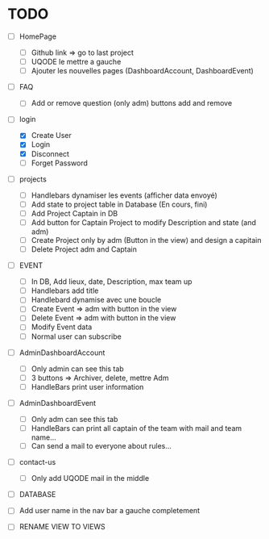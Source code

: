 # TODO

- [ ] HomePage
    - [ ] Github link => go to last project
    - [ ] UQODE le mettre a gauche
    - [ ] Ajouter les nouvelles pages (DashboardAccount, DashboardEvent)
- [ ] FAQ
    - [ ] Add or remove question (only adm) buttons add and remove
- [ ] login
    - [x] Create User
    - [x] Login
    - [x] Disconnect
    - [ ] Forget Password
- [ ] projects
    - [ ] Handlebars dynamiser les events (afficher data envoyé)
    - [ ] Add state to project table in Database (En cours, fini)
    - [ ] Add Project Captain in DB
    - [ ] Add button for Captain Project to modify Description and state (and adm)
    - [ ] Create Project only by adm (Button in the view) and design a capitain
    - [ ] Delete Project adm and Captain
- [ ] EVENT
    - [ ] In DB, Add lieux, date, Description, max team up
    - [ ] Handlebars add title
    - [ ] Handlebard dynamise avec une boucle
    - [ ] Create Event => adm with button in the view
    - [ ] Delete Event => adm with button in the view
    - [ ] Modify Event data
    - [ ] Normal user can subscribe
- [ ] AdminDashboardAccount
    - [ ] Only admin can see this tab 
    - [ ] 3 buttons => Archiver, delete, mettre Adm
    - [ ] HandleBars print user information
- [ ] AdminDashboardEvent
    - [ ] Only adm can see this tab
    - [ ] HandleBars can print all captain of the team with mail and team name...
    - [ ] Can send a mail to everyone about rules...
- [ ] contact-us
    - [ ] Only add UQODE mail in the middle 

- [ ] DATABASE
- [ ] Add user name in the nav bar a gauche completement
- [ ] RENAME VIEW TO VIEWS


